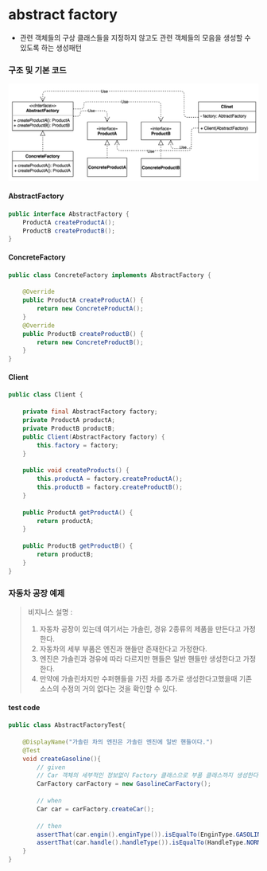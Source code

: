 # abstract factory
- 관련 객체들의 구상 클래스들을 지정하지 않고도 관련 객체들의 모음을 생성할 수 있도록 하는 생성패턴

### 구조 및 기본 코드
![img.png](img.png)

#### AbstractFactory
```java
public interface AbstractFactory {
    ProductA createProductA();
    ProductB createProductB();
}
```
#### ConcreteFactory
```java
public class ConcreteFactory implements AbstractFactory {

    @Override
    public ProductA createProductA() {
        return new ConcreteProductA();
    }
    @Override
    public ProductB createProductB() {
        return new ConcreteProductB();
    }
}
```

#### Client
```java
public class Client {

    private final AbstractFactory factory;
    private ProductA productA;
    private ProductB productB;
    public Client(AbstractFactory factory) {
        this.factory = factory;
    }

    public void createProducts() {
        this.productA = factory.createProductA();
        this.productB = factory.createProductB();
    }

    public ProductA getProductA() {
        return productA;
    }

    public ProductB getProductB() {
        return productB;
    }
}
```

### 자동차 공장 예제
> 비지니스 설명 : 
> 1. 자동차 공장이 있는데 여기서는 가솔린, 경유 2종류의 제품을 만든다고 가정한다. 
> 2. 자동차의 세부 부품은 엔진과 핸들만 존재한다고 가정한다. 
> 3. 엔진은 가솔린과 경유에 따라 다르지만 핸들은 일반 핸들만 생성한다고 가정한다.
> 4. 만약에 가솔린차지만 수퍼핸들을 가진 차를 추가로 생성한다고했을때 기존 소스의 수정의 거의 없다는 것을 확인할 수 있다.

#### test code
```java
public class AbstractFactoryTest{
    
    @DisplayName("가솔린 차의 엔진은 가솔린 엔진에 일반 핸들이다.")
    @Test
    void createGasoline(){
        // given
        // Car 객체의 세부적인 정보없이 Factory 클래스으로 부품 클래스까지 생성한다
        CarFactory carFactory = new GasolineCarFactory();

        // when
        Car car = carFactory.createCar();

        // then
        assertThat(car.engin().enginType()).isEqualTo(EnginType.GASOLINE);
        assertThat(car.handle().handleType()).isEqualTo(HandleType.NORMAL);
    }
}
```